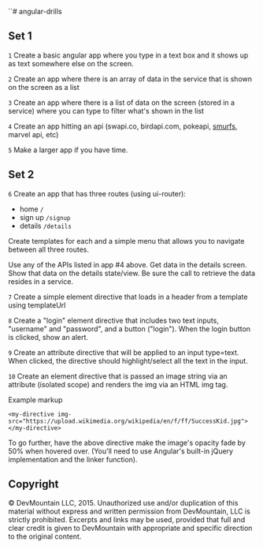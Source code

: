 ``# angular-drills

## Set 1

``1``
Create a basic angular app where you type in a text box and it shows up as text somewhere else on the screen.

``2``
Create an app where there is an array of data in the service that is shown on the screen as a list

``3``
Create an app where there is a list of data on the screen (stored in a service) where you can type to filter what's shown in the list

``4``
Create an app hitting an api (swapi.co, birdapi.com, pokeapi, [smurfs](http://smurfs.devmounta.in/smurfs/), marvel api, etc)

``5``
Make a larger app if you have time.

## Set 2

``6``
Create an app that has three routes (using ui-router):
* home `/`
* sign up `/signup`
* details `/details`

Create templates for each and a simple menu that allows you to navigate between all three routes.

Use any of the APIs listed in app #4 above.  Get data in the details screen. Show that data on the details state/view. Be sure the call to retrieve the data resides in a service.

``7``
Create a simple element directive that loads in a header from a template using templateUrl

``8``
Create a "login" element directive that includes two text inputs, "username" and "password", and a button ("login"). When the login button is clicked, show an alert.

``9``
Create an attribute directive that will be applied to an input type=text. When clicked, the directive should highlight/select all the text in the input.

``10``
Create an element directive that is passed an image string via an attribute (isolated scope) and renders the img via an HTML img tag.

Example markup
```
<my-directive img-src="https://upload.wikimedia.org/wikipedia/en/f/ff/SuccessKid.jpg"></my-directive>
```

To go further, have the above directive make the image's opacity fade by 50% when hovered over. (You'll need to use Angular's built-in jQuery implementation and the linker function).

## Copyright

© DevMountain LLC, 2015. Unauthorized use and/or duplication of this material without express and written permission from DevMountain, LLC is strictly prohibited. Excerpts and links may be used, provided that full and clear credit is given to DevMountain with appropriate and specific direction to the original content.
